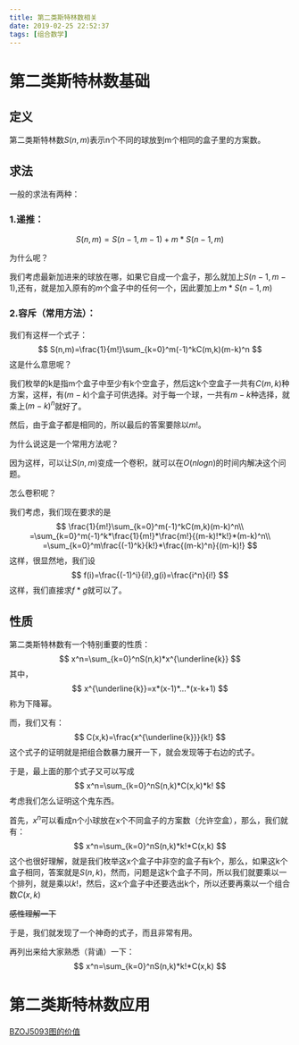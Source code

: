 ```yaml
---
title: 第二类斯特林数相关
date: 2019-02-25 22:52:37
tags: [组合数学]
---
```


# 第二类斯特林数基础

## 定义

第二类斯特林数$S(n,m)$表示n个不同的球放到m个相同的盒子里的方案数。

## 求法

一般的求法有两种：

### 1.递推：

$$
S(n,m)=S(n-1,m-1)+m*S(n-1,m)
$$
<!--more-->

为什么呢？

我们考虑最新加进来的球放在哪，如果它自成一个盒子，那么就加上$S(n-1,m-1)$,还有，就是加入原有的$m$个盒子中的任何一个，因此要加上$m*S(n-1,m)$

### 2.容斥（常用方法）：

我们有这样一个式子：
$$
S(n,m)=\frac{1}{m!}\sum_{k=0}^m(-1)^kC(m,k)(m-k)^n
$$
这是什么意思呢？

我们枚举的k是指m个盒子中至少有k个空盒子，然后这k个空盒子一共有$C(m,k)$种方案，这样，有$(m-k)$个盒子可供选择。对于每一个球，一共有$m-k$种选择，就乘上$(m-k)^n$就好了。

然后，由于盒子都是相同的，所以最后的答案要除以$m!$。

为什么说这是一个常用方法呢？

因为这样，可以让$S(n,m)$变成一个卷积，就可以在$O(nlogn)$的时间内解决这个问题。

怎么卷积呢？

我们考虑，我们现在要求的是
$$
\frac{1}{m!}\sum_{k=0}^m(-1)^kC(m,k)(m-k)^n\\
=\sum_{k=0}^m(-1)^k*\frac{1}{m!}*\frac{m!}{(m-k)!*k!}*(m-k)^n\\
=\sum_{k=0}^m\frac{(-1)^k}{k!}*\frac{(m-k)^n}{(m-k)!}
$$
这样，很显然地，我们设
$$
f(i)=\frac{(-1)^i}{i!},g(i)=\frac{i^n}{i!}
$$
这样，我们直接求$f*g$就可以了。

## 性质

第二类斯特林数有一个特别重要的性质：
$$
x^n=\sum_{k=0}^nS(n,k)*x^{\underline{k}}
$$
其中，
$$
x^{\underline{k}}=x*(x-1)*...*(x-k+1)
$$
称为下降幂。

而，我们又有：
$$
C(x,k)=\frac{x^{\underline{k}}}{k!}
$$
这个式子的证明就是把组合数暴力展开一下，就会发现等于右边的式子。

于是，最上面的那个式子又可以写成
$$
x^n=\sum_{k=0}^nS(n,k)*C(x,k)*k!
$$
考虑我们怎么证明这个鬼东西。

首先，$x^n$可以看成n个小球放在x个不同盒子的方案数（允许空盒），那么，我们就有：
$$
x^n=\sum_{k=0}^nS(n,k)*k!*C(x,k)
$$
这个也很好理解，就是我们枚举这x个盒子中非空的盒子有k个，那么，如果这k个盒子相同，答案就是$S(n,k)$，然而，问题是这k个盒子不同，所以我们就要乘以一个排列，就是乘以$k!$，然后，这x个盒子中还要选出k个，所以还要再乘以一个组合数$C(x,k)$

~~感性理解一下~~

于是，我们就发现了一个神奇的式子，而且非常有用。

再列出来给大家熟悉（背诵）一下：
$$
x^n=\sum_{k=0}^nS(n,k)*k!*C(x,k)
$$

# 第二类斯特林数应用

[BZOJ5093图的价值](https://cmwqf.github.io/2019/02/26/%E5%9B%BE%E7%9A%84%E4%BB%B7%E5%80%BC/#more)



